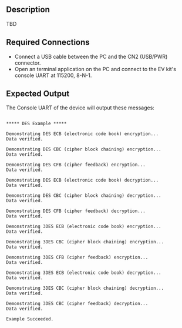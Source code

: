 ## Description

TBD<!--TBD-->

## Required Connections

-   Connect a USB cable between the PC and the CN2 (USB/PWR) connector.
-   Open an terminal application on the PC and connect to the EV kit's console UART at 115200, 8-N-1.

## Expected Output

The Console UART of the device will output these messages:

```

***** DES Example *****

Demonstrating DES ECB (electronic code book) encryption...
Data verified.

Demonstrating DES CBC (cipher block chaining) encryption...
Data verified.

Demonstrating DES CFB (cipher feedback) encryption...
Data verified.

Demonstrating DES ECB (electronic code book) decryption...
Data verified.

Demonstrating DES CBC (cipher block chaining) decryption...
Data verified.

Demonstrating DES CFB (cipher feedback) decryption...
Data verified.

Demonstrating 3DES ECB (electronic code book) encryption...
Data verified.

Demonstrating 3DES CBC (cipher block chaining) encryption...
Data verified.

Demonstrating 3DES CFB (cipher feedback) encryption...
Data verified.

Demonstrating 3DES ECB (electronic code book) decryption...
Data verified.

Demonstrating 3DES CBC (cipher block chaining) decryption...
Data verified.

Demonstrating 3DES CBC (cipher feedback) decryption...
Data verified.

Example Succeeded.

```
